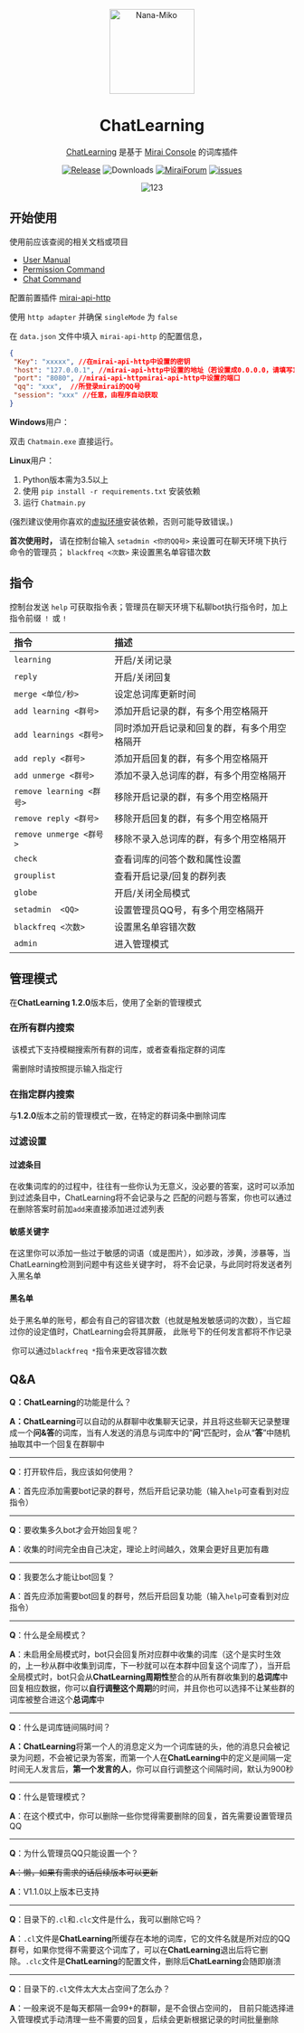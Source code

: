 <div align='center' >

  <img src="https://user-images.githubusercontent.com/57851695/156125736-5ffdb3c1-0d08-4501-ab73-571119701e33.jpg" width = "150" height = "150" alt="Nana-Miko"><br>

  <h1>ChatLearning</h1>

   [ChatLearning](https://github.com/Nana-Miko/ChatLearning) 是基于 [Mirai Console](https://github.com/mamoe/mirai-console) 的词库插件

[![Release](https://img.shields.io/github/v/release/Nana-Miko/ChatLearning?style=flat-square)](https://github.com/Nana-Miko/ChatLearning/releases)
![Downloads](https://img.shields.io/github/downloads/Nana-Miko/ChatLearning/total?style=flat-square)
[![MiraiForum](https://img.shields.io/badge/post-on%20MiraiForum-ff69b4?style=flat-square)](https://mirai.mamoe.net/topic/1018)
[![issues](https://img.shields.io/github/issues/Nana-Miko/ChatLearning?style=flat-square)](https://github.com/Nana-Miko/ChatLearning/issues)

  <img src="http://sayuri.fumiama.top/cmoe?name=123&theme=r34" alt="123" />

</div> 

 ## 开始使用

使用前应该查阅的相关文档或项目

* [User Manual](https://github.com/mamoe/mirai/blob/dev/docs/UserManual.md)
* [Permission Command](https://github.com/mamoe/mirai/blob/dev/mirai-console/docs/BuiltInCommands.md#permissioncommand)
* [Chat Command](https://github.com/project-mirai/chat-command)

配置前置插件 [mirai-api-http](https://github.com/project-mirai/mirai-api-http) 

使用 `http adapter` 并确保 `singleMode` 为 `false`

在 `data.json` 文件中填入 `mirai-api-http` 的配置信息，

```json
{
 "Key": "xxxxx", //在mirai-api-http中设置的密钥
 "host": "127.0.0.1", //mirai-api-http中设置的地址（若设置成0.0.0.0，请填写127.0.0.1）
 "port": "8080", //mirai-api-httpmirai-api-http中设置的端口
 "qq": "xxx",  //所登录mirai的QQ号
 "session": "xxx" //任意，由程序自动获取
}
```

**Windows**用户：

双击 <code>Chatmain.exe</code> 直接运行。

**Linux**用户：

1. Python版本需为3.5以上
2. 使用 <code>pip install -r requirements.txt</code> 安装依赖
3. 运行 <code>Chatmain.py</code> 

(强烈建议使用你喜欢的[虚拟环境](https://zhuanlan.zhihu.com/p/368095197)安装依赖，否则可能导致错误。)

**首次使用时，** 请在控制台输入 `setadmin <你的QQ号>` 来设置可在聊天环境下执行命令的管理员； `blackfreq <次数>` 来设置黑名单容错次数

## 指令

控制台发送 `help` 可获取指令表；管理员在聊天环境下私聊bot执行指令时，加上指令前缀 `！` 或 `!`

| 指令                                      | 描述                         |
|:----------------------------------------|:---------------------------|
| `learning`                       | 开启/关闭记录 |
| `reply`                  | 开启/关闭回复             |
| `merge <单位/秒>`                  | 设定总词库更新时间        |
| `add learning <群号>`                       | 添加开启记录的群，有多个用空格隔开                |
| `add learnings <群号>`                       | 同时添加开启记录和回复的群，有多个用空格隔开                  |
| `add reply <群号>`                      | 添加开启回复的群，有多个用空格隔开                   |
| `add unmerge <群号>`                    | 添加不录入总词库的群，有多个用空格隔开                   |
| `remove learning <群号>`                        | 移除开启记录的群，有多个用空格隔开                |
| `remove reply <群号>`                       | 移除开启回复的群，有多个用空格隔开                     |
| `remove unmerge <群号>`                       | 移除不录入总词库的群，有多个用空格隔开                     |
| `check`                       | 查看词库的问答个数和属性设置                     |
| `grouplist`                       | 查看开启记录/回复的群列表                     |
| `globe`                       | 开启/关闭全局模式                     |
| `setadmin  <QQ>`                       | 设置管理员QQ号，有多个用空格隔开                     |
| `blackfreq <次数>`                       | 设置黑名单容错次数                     |
| `admin`                       | 进入管理模式                     |

## **管理模式**

在**ChatLearning 1.2.0**版本后，使用了全新的管理模式

### 	在所有群内搜索

​		该模式下支持模糊搜索所有群的词库，或者查看指定群的词库

​		需删除时请按照提示输入指定行

### 	在指定群内搜索

​		与**1.2.0**版本之前的管理模式一致，在特定的群词条中删除词库

### 	过滤设置

#### 		过滤条目

​			在收集词库的的过程中，往往有一些你认为无意义，没必要的答案，这时可以添加到过滤条目中，ChatLearning将不会记录与之			匹配的问题与答案，你也可以通过在删除答案时前加<code>add</code>来直接添加进过滤列表

#### 		敏感关键字

​			在这里你可以添加一些过于敏感的词语（或是图片），如涉政，涉黄，涉暴等，当ChatLearning检测到问题中有这些关键字时，			将不会记录，与此同时将发送者列入黑名单

#### 		黑名单

​			处于黑名单的账号，都会有自己的容错次数（也就是触发敏感词的次数），当它超过你的设定值时，ChatLearning会将其屏蔽，			此账号下的任何发言都将不作记录

​			你可以通过<code>blackfreq *</code>指令来更改容错次数



## Q&A



**Q：ChatLearning**的功能是什么？

**A：ChatLearning**可以自动的从群聊中收集聊天记录，并且将这些聊天记录整理成一个**问&答**的词库，当有人发送的消息与词库中的”**问**“匹配时，会从“**答**”中随机抽取其中一个回复在群聊中

------

**Q**：打开软件后，我应该如何使用？

**A**：首先应添加需要bot记录的群号，然后开启记录功能（输入<code>help</code>可查看到对应指令）

------

**Q**：要收集多久bot才会开始回复呢？

**A**：收集的时间完全由自己决定，理论上时间越久，效果会更好且更加有趣

------

**Q**：我要怎么才能让bot回复？

**A**：首先应添加需要bot回复的群号，然后开启回复功能（输入<code>help</code>可查看到对应指令）

------

**Q**：什么是全局模式？

**A**：未启用全局模式时，bot只会回复所对应群中收集的词库（这个是实时生效的，上一秒从群中收集到词库，下一秒就可以在本群中回复这个词库了），当开启全局模式时，bot只会从**ChatLearning周期性**整合的从所有群收集到的**总词库**中回复相应数据，你可以**自行调整这个周期**的时间，并且你也可以选择不让某些群的词库被整合进这个**总词库**中

------

**Q**：什么是词库链间隔时间？

**A：ChatLearning**将第一个人的消息定义为一个词库链的头，他的消息只会被记录为问题，不会被记录为答案，而第一个人在**ChatLearning**中的定义是间隔一定时间无人发言后，**第一个发言的人**，你可以自行调整这个间隔时间，默认为900秒

------

**Q**：什么是管理模式？

**A**：在这个模式中，你可以删除一些你觉得需要删除的回复，首先需要设置管理员QQ

------

**Q**：为什么管理员QQ只能设置一个？

~~**A**：懒，如果有需求的话后续版本可以更新~~

**A**：V1.1.0以上版本已支持

------

**Q**：目录下的<code>.cl</code>和<code>.clc</code>文件是什么，我可以删除它吗？

**A**：<code>.cl</code>文件是**ChatLearning**所缓存在本地的词库，它的文件名就是所对应的QQ群号，如果你觉得不需要这个词库了，可以在**ChatLearning**退出后将它删除。<code>.clc</code>文件是**ChatLearning**的配置文件，删除后**ChatLearning**会随即崩溃

------

**Q**：目录下的<code>.cl</code>文件太大太占空间了怎么办？

**A**：一般来说不是每天都隔一会99+的群聊，是不会很占空间的， 目前只能选择进入管理模式手动清理一些不需要的回复，后续会更新根据记录的时间批量删除







